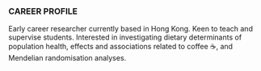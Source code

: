 ### CAREER PROFILE

Early career researcher currently based in Hong Kong. Keen to teach and supervise students. Interested in investigating dietary determinants of population health, effects and associations related to coffee :coffee:, and Mendelian randomisation analyses.
